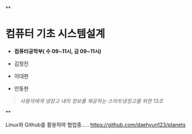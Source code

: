 **

컴퓨터 기초 시스템설계
============

- **컴퓨터공학부( 수 09~11시, 금 09~11시)**

 - 김정진
 - 이대현
 - 안동현

> *사용자에게 냉장고 내의 정보를 제공하는 스마트냉장고를 위한 13조*

**

Linux와 Github를 활용하여 협업중.....
https://github.com/daehyun123/planets
